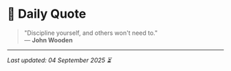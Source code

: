 # 📜 Daily Quote

> "Discipline yourself, and others won't need to."  
> — **John Wooden**

---

_Last updated: 04 September 2025 ⏳_
